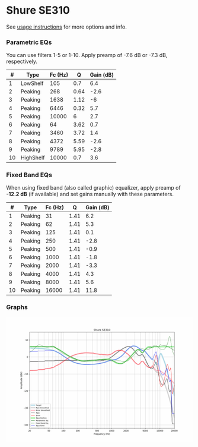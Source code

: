 # Shure SE310
See [usage instructions](https://github.com/jaakkopasanen/AutoEq#usage) for more options and info.

### Parametric EQs
You can use filters 1-5 or 1-10. Apply preamp of -7.6 dB or -7.3 dB, respectively.

|   # | Type      |   Fc (Hz) |    Q |   Gain (dB) |
|-----|-----------|-----------|------|-------------|
|   1 | LowShelf  |       105 | 0.7  |         6.4 |
|   2 | Peaking   |       268 | 0.64 |        -2.6 |
|   3 | Peaking   |      1638 | 1.12 |        -6   |
|   4 | Peaking   |      6446 | 0.32 |         5.7 |
|   5 | Peaking   |     10000 | 6    |         2.7 |
|   6 | Peaking   |        64 | 3.62 |         0.7 |
|   7 | Peaking   |      3460 | 3.72 |         1.4 |
|   8 | Peaking   |      4372 | 5.59 |        -2.6 |
|   9 | Peaking   |      9789 | 5.95 |        -2.8 |
|  10 | HighShelf |     10000 | 0.7  |         3.6 |

### Fixed Band EQs
When using fixed band (also called graphic) equalizer, apply preamp of **-12.2 dB** (if available) and set gains manually with these parameters.

|   # | Type    |   Fc (Hz) |    Q |   Gain (dB) |
|-----|---------|-----------|------|-------------|
|   1 | Peaking |        31 | 1.41 |         6.2 |
|   2 | Peaking |        62 | 1.41 |         5.3 |
|   3 | Peaking |       125 | 1.41 |         0.1 |
|   4 | Peaking |       250 | 1.41 |        -2.8 |
|   5 | Peaking |       500 | 1.41 |        -0.9 |
|   6 | Peaking |      1000 | 1.41 |        -1.8 |
|   7 | Peaking |      2000 | 1.41 |        -3.3 |
|   8 | Peaking |      4000 | 1.41 |         4.3 |
|   9 | Peaking |      8000 | 1.41 |         5.6 |
|  10 | Peaking |     16000 | 1.41 |        11.8 |

### Graphs
![](./Shure%20SE310.png)
